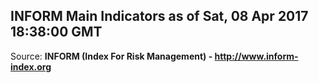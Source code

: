 ## INFORM Main Indicators as of Sat, 08 Apr 2017 18:38:00 GMT

Source: **INFORM (Index For Risk Management) - http://www.inform-index.org**